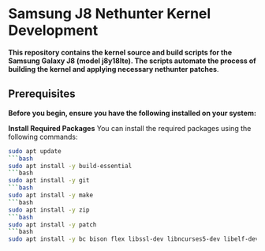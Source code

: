 # Samsung J8  Nethunter Kernel Development
**This repository contains the kernel source and build scripts for the Samsung Galaxy J8 (model j8y18lte). The scripts automate the process of building the kernel and applying necessary nethunter patches**.

## Prerequisites
**Before you begin, ensure you have the following installed on your system:**

**Install Required Packages**
You can install the required packages using the following commands:
```bash
sudo apt update
```bash
sudo apt install -y build-essential
```bash
sudo apt install -y git
```bash
sudo apt install -y make
```bash
sudo apt install -y zip
```bash
sudo apt install -y patch
```bash
sudo apt install -y bc bison flex libssl-dev libncurses5-dev libelf-dev

